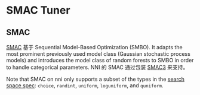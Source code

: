 # SMAC Tuner

## SMAC

[SMAC](https://www.cs.ubc.ca/~hutter/papers/10-TR-SMAC.pdf) 基于 Sequential Model-Based Optimization (SMBO). It adapts the most prominent previously used model class (Gaussian stochastic process models) and introduces the model class of random forests to SMBO in order to handle categorical parameters. NNI 的 SMAC 通过包装 [SMAC3](https://github.com/automl/SMAC3) 来支持。

Note that SMAC on nni only supports a subset of the types in the [search space spec](../Tutorial/SearchSpaceSpec.md): `choice`, `randint`, `uniform`, `loguniform`, and `quniform`.